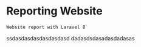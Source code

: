 # Reporting Website
```
Website report with Laravel 8
```
ssdasdasdasdasdasdasd
dadasdsdasadasdadasas
